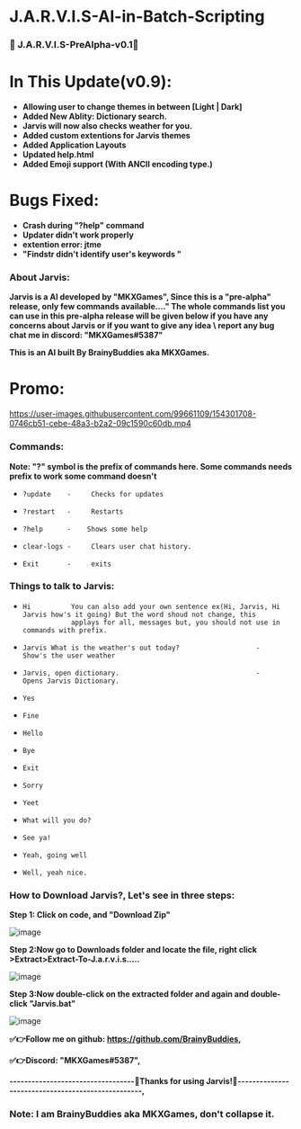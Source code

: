 # J.A.R.V.I.S-AI-in-Batch-Scripting
### 🤖 J.A.R.V.I.S-PreAlpha-v0.1🤖
# In This Update(v0.9):
- **Allowing user to change themes in between [Light | Dark]**
- **Added New Ablity: Dictionary search.**
- **Jarvis will now also checks weather for you.**
- **Added custom extentions for Jarvis themes**
- **Added Application Layouts**
- **Updated help.html**
- **Added Emoji support (With ANCII encoding type.)**
 # Bugs Fixed:
- **Crash during "?help" command**
- **Updater didn't work properly**
- **extention error: jtme**
- **"Findstr didn't identify user's keywords "**

### **About Jarvis:**

**Jarvis is a AI developed by "MKXGames",
Since this is a "pre-alpha" release, only few commands available...."
The whole commands list you can use in this pre-alpha release will be given below
if you have any concerns about Jarvis or if you want to give any idea \ report any bug chat me in discord: "MKXGames#5387"**

**This is an AI built By BrainyBuddies aka MKXGames.**

# **Promo:**



https://user-images.githubusercontent.com/99661109/154301708-0746cb51-cebe-48a3-b2a2-09c1590c60db.mp4



### **Commands:**
**Note: "?" symbol is the prefix of commands here. Some commands needs prefix to work some command doesn't**
-     ?update    -     Checks for updates
-     ?restart   -     Restarts
-     ?help      -    Shows some help
-     clear-logs -     Clears user chat history.
-     Exit       -     exits
### **Things to talk to Jarvis**:
-     Hi          You can also add your own sentence ex(Hi, Jarvis, Hi Jarvis how's it going) But the word shoud not change, this
                  applays for all, messages but, you should not use in commands with prefix.
-     Jarvis What is the weather's out today?                   -      Show's the user weather
-     Jarvis, open dictionary.                                  -      Opens Jarvis Dictionary.
-     Yes
-     Fine
-     Hello
-     Bye
-     Exit
-     Sorry
-     Yeet
-     What will you do?
-     See ya!
-     Yeah, going well
-     Well, yeah nice.
### How to Download Jarvis?, Let's see in three steps:

**Step 1: Click on code, and "Download Zip"** 

![image](https://user-images.githubusercontent.com/99661109/153909901-f02125f7-8a04-4d48-ac94-40029098e818.png)


**Step 2:Now go to Downloads folder and locate the file, right click >Extract>Extract-To-J.a.r.v.i.s.....**


![image](https://user-images.githubusercontent.com/99661109/153908578-7012fd31-a047-4b7b-9fb8-f7d54f8d715f.png)


**Step 3:Now double-click on the extracted folder and again and double-click "Jarvis.bat"**


![image](https://user-images.githubusercontent.com/99661109/153909637-47b801b4-4be5-477e-89e0-e49dd65de577.png)


**✅👉Follow me on github: https://github.com/BrainyBuddies,**

**✅👉Discord:             "MKXGames#5387",**

**----------------------------------🙏Thanks for using Jarvis!🙏--------------------------------------------------,**
###  **Note: I am BrainyBuddies aka MKXGames, don't collapse it.**
